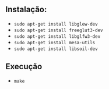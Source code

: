 ## Instalação:

- `sudo apt-get install libglew-dev`
- `sudo apt-get install freeglut3-dev`
- `sudo apt-get install libglfw3-dev`
- `sudo apt-get install mesa-utils`
- `sudo apt-get install libsoil-dev`

## Execução

- `make`
